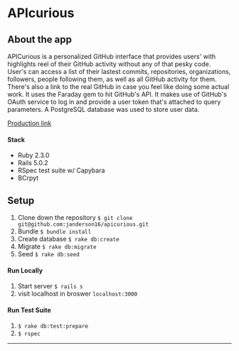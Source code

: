 # APIcurious

## About the app

APICurious is a personalized GitHub interface that provides users' with highlights reel of their GitHub activity without any of that pesky code. User's can access a list of their lastest commits, repositories, organizations, followers, people following them, as well as all GitHub activity for them. There's also a link to the real GitHub in case you feel like doing some actual work. It uses the Faraday gem to hit GitHub's API. It makes use of GitHub's OAuth service to log in and provide a user token that's attached to query parameters. A PostgreSQL database was used to store user data.

[Production link](https://warm-ocean-46875.herokuapp.com/)

#### Stack
* Ruby 2.3.0
* Rails 5.0.2
* RSpec test suite w/ Capybara
* BCrpyt


## Setup

1. Clone down the repository
```$ git clone git@github.com:janderson16/apicurious.git```
1. Bundle
```$ bundle install```
1. Create database
```$ rake db:create```
1. Migrate
```$ rake db:migrate``` 
1. Seed
```$ rake db:seed```
#### Run Locally
1. Start server
```$ rails s```
1. visit localhost in broswer
```localhost:3000``` 

#### Run Test Suite

1. ```$ rake db:test:prepare```
1. ```$ rspec```

---
